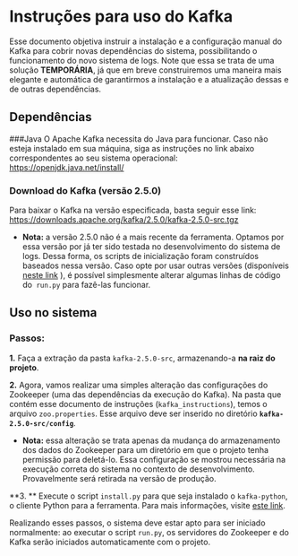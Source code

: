 # Instruções para uso do Kafka
Esse documento objetiva instruir a instalação e a configuração manual do Kafka para cobrir novas dependências do sistema, possibilitando o funcionamento do novo sistema de logs. Note que essa se trata de uma solução **TEMPORÁRIA**, já que em breve construiremos uma maneira mais elegante e automática de garantirmos a instalação e a atualização dessas e de outras dependências.

## Dependências
###Java
O Apache Kafka necessita do Java para funcionar. Caso não esteja instalado em sua máquina, siga as instruções no link abaixo correspondentes ao seu sistema operacional:
https://openjdk.java.net/install/

### Download do Kafka (versão 2.5.0)
Para baixar o Kafka na versão especificada, basta seguir esse link:
https://downloads.apache.org/kafka/2.5.0/kafka-2.5.0-src.tgz

- **Nota:** a versão 2.5.0 não é a mais recente da ferramenta. Optamos por essa versão por já ter sido testada no desenvolvimento do sistema de logs. Dessa forma, os scripts de inicialização foram construídos baseados nessa versão. Caso opte por usar outras versões (disponíveis [neste link](http://https://kafka.apache.org/downloads "neste link") ), é possível simplesmente alterar algumas linhas de código do` run.py` para fazê-las funcionar.

## Uso no sistema
### Passos:
**1.** Faça a extração da pasta `kafka-2.5.0-src`, armazenando-a **na raiz do projeto**.

**2.** Agora, vamos realizar uma simples alteração das configurações do Zookeeper (uma das dependências da execução do Kafka). Na pasta que contém esse documento de instruções (`kafka_instructions`), temos o arquivo `zoo.properties`. Esse arquivo deve ser inserido no diretório **`kafka-2.5.0-src/config`**.
- **Nota:** essa alteração se trata apenas da mudança do armazenamento dos dados do Zookeeper para um diretório em que o projeto tenha permissão para deletá-lo. Essa configuração se mostrou necessária na execução correta do sistema no contexto de desenvolvimento. Provavelmente será retirada na versão de produção.

**3. ** Execute o script `install.py` para que seja instalado o `kafka-python`, o cliente Python para a ferramenta. Para mais informações, visite [este link](http://https://kafka-python.readthedocs.io/en/master/ "este link").

Realizando esses passos, o sistema deve estar apto para ser iniciado normalmente: ao executar o script `run.py`, os servidores do Zookeeper e do Kafka serão iniciados automaticamente com o projeto.
